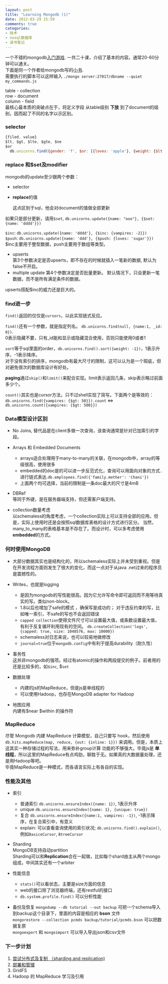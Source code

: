 ```yaml
---
layout: post
title: "Learning Mongodb (1)"
date: 2012-03-29 15:59
comments: true
categories: 
- 技术
- nosql数据库
- 读书笔记
---
```


一个不错的mongodb[入门游戏](http://tutorial.mongly.com/tutorial/index). 一共二十课，介绍了基本的内容。通常20-60分钟可以通关。  
下面是同一个作者给mongodb写的[小书](https://github.com/karlseguin/the-little-mongodb-book).  
需要执行的脚本可以这样输入 `./mongo server:27017/dbname --quiet my_commands.js`  

table - collection  
row - document  
column - field  
最核心最本质的突破点在于，将定义字段 从table级别  **下放** 到了document的级别，因而起了不同的名字以示区别。

### selector
``` js
{filed, value}
$lt, $gt, $lte, $gte, $ne
$or
  db.unicorns.find({gender: 'f', $or: [{loves: 'apple'}, {weight: {$lt: 500}}]})
```

### replace 和$set及modifier

mongodb的update至少跟两个参数：  

- selector  
- **replace**的值  
 
  这点区别于sql，他会对document的值做全部更新

如果只是部分更新，请用`$set`, `db.unicorns.update({name: "ooo"}, {$set: {name: 'dddd'}})`

`$inc`: `db.unicorns.update({name: 'dddd'}, {$inc: {vampires: -2}})`  
`$push`: `db.unicorns.update({name: 'ddd'}, {$push: {loves: 'sugar'}})`  
$inc主要用于整型数据，push主要用于数组等类型。  

- upserts  
  第3个参数决定是否upserts，即不存在的时候就插入一笔新的数据, 默认为false不开启。
- multiple update
  第4个参数决定是否批量更新。 默认情况下，只会更新一笔数据，而不是所有满足条件的数据。

upserts搭配$inc的威力还是巨大的。

### find进一步

`find()`返回的仅仅是`cursors`，以此实现链式反应。  

`find()`还有一个参数，就是指定列名。 `db.unicorns.find(null, {name:1, _id: 0})`.  
  0表示隐藏不要，只有_id能和显示或隐藏混合使用，否则只能使用0或者1

`sort`等于sql里面的order，`db.unicorns.find().sort({weight: -1})`，1表示升序，-1表示降序。  
对于没有索引的排序，mongodb有最大尺寸的限制，这可以认为是一个瑕疵，但对避免很次的数据库设计有好处。  

**paging**通过`skip()`和`limit()`来配合实现。limit表示返回几条，skip表示略过前面多少个。

`count()`其实也是cursor方法，只不过shell实现了简写。下面两个是等效的：  
`db.unicorns.find({vampires: {$gt: 50}}).count` <=> `db.unicorns.count({vampires: {$gt: 500}})`

### Data模型设计区别

- No Joins, 替代品是在client多做一次查询，该查询通常是针对已加索引的字段。

- Arrays 和 Embedded Documents
  * arrays适合处理用于many-to-many的关联，在mongodb中，array的等级很高，使用很多  
  * embedded的doc是的可以进一步反范式化，查询可以用面向对象的方式`.`进行链式表达.`db.employees.find({'family.mother': 'Chani'})`
  * 上面两个均可选择，当前的限制是一条doc最大的尺寸是4mB

- DBRef  
  等同于外键，是在服务器端支持，但还需客户端支持。

- collection数量考虑  
  以schemaless的角度考虑，一个collection实际上可以支持全部的应用。但是，实际上使用时还是会按照sql数据库表格的设计方式进行区分。
当然，many_to_many的表格基本是不存在了。而设计时，可以多考虑使用**embedded**的方式。

### 何时使用MongoDB

- 大部分数据其实也是结构化的，所以schemaless实际上并未受到重视。但是在开发流程方面则发生了很大的变化，而这一点对于从java .net过来的程序员是震撼性的。  
 
- Writes，也就是logging  
  * 是因为mongodb的写性能很高。因为它允许写命令即可返回而不用等待真实的写。类似non-block。  
  * 1.8以后也增加了safe的模式 ，确保写是成功的； 对于违反约束的写，比如唯一索引，不safe的写也不会返回错误   
  * `capped collection`使得文件尺寸可以设置最大值，或条数设置最大值，有利于反复循环利用现有的空间。 `db.createCollection('logs', {capped: true, size: 1048576, max: 10000})`
  * schemaless对日志来说，也可以较易地做修改
  * `journal=true`位于`mongodb.config`中有利于提高durability（耐久性）  

- 事务性   
  这并非mongodb的强项。经过有atomic的操作和两段提交的例子。前者用的还是比较多的，如`$inc`, $`set`

- 数据处理  
  * 内建的js的MapReduce，但是js是单线程的  
  * 可以使用Hadoop，也存在MongoDB adapter for Hadoop  

- 地图应用  
  内建有$near $within 的操作符

### MapReduce

尽管 Mongodb 内建 MapReduce 计算模型，自己只要写 hook，然后使用 `db.hits.mapReduce(map, reduce, {out: {inline: 1}})` 来调用。但是，本质上这其实一种存储过程的写法，用来弥补group计算
功能的不够强大。毕竟js是 **单线程**，所以这里的MapReduce有点鸡肋，聊胜于无。如果真的大数据量处理，还是用Hadoop等吧。  
毕竟MapReduce是一种模式，而各语言实际上有各自的实现。  

### 性能及其他

- 索引  
  * 普通索引 `db.unicorns.ensureIndex({name: 1})`, 1表示升序  
  * unique `db.unicorns.ensureIndex({name: 1}, {unique: true})`  
  * 复合 `db.unicorns.ensureIndex({name:1, vampires: -1})`, -1表示降序，在复合索引中，有意义  
  * explain: 可以查看查询使用的索引状况; `db.unicorns.find().explain()`, 例如`BasiceCursor`, `BtreeCursor`  
  
- Sharding  
  MongoDB支持自动partition  
  Sharding可以和**Replication**合在一起做，比如每个shard由主从两个mongo组成，中间其实还有一个arbiter  
  
- 性能信息 
  * `stats()`可以看状态，主要是size方面的信息  
  * web的接口除了浏览器终端，还有restful的接口  
  * `db.system.profile.find()` 可以分析性能  

- 备份及恢复
  `mongodump --db tutorial --out backup` 可把一个schema导入到backup这个目录下，里面的内容是相应的 **bson** 文件  
  `mongorestore --collection pcmds backup/tutorial/pcmds.bson` 可以把数据复原  
  `mongoexport` 和 `mongoimport` 可以导入导出json和csv文件  

### 下一步计划

1. [尝试分布式及复制  （sharding and replication)](/blog/2012/03/30/learning-mongodb-2/)
2. [部署和管理](/blog/2012/04/17/deployment-and-administration-for-mongod/) 
2. GridFS
3. Hadoop 的 MapReduce 学习及引用  

